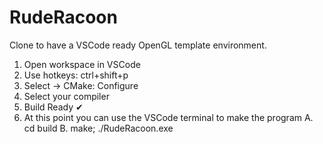 # RudeRacoon

Clone to have a VSCode ready OpenGL template environment.

1.  Open workspace in VSCode
2.  Use hotkeys: ctrl+shift+p
3.  Select -> CMake: Configure
4.  Select your compiler
5.  Build Ready ✔
6.  At this point you can use the VSCode terminal to make the program
    A. cd build
    B. make; ./RudeRacoon.exe
